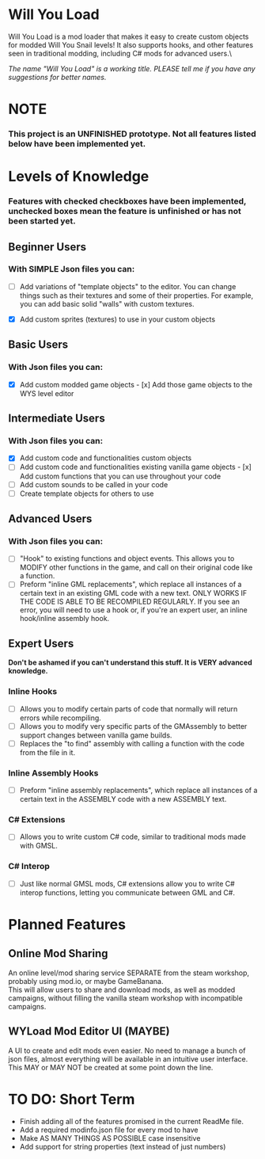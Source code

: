 # Will You Load

Will You Load is a mod loader that makes it easy to create custom objects for modded Will You Snail levels! It also supports hooks, and other features seen in traditional modding, including C# mods for advanced users.\

_The name "Will You Load" is a working title. PLEASE tell me if you have any suggestions for better names._

# NOTE

### This project is an UNFINISHED prototype. Not all features listed below have been implemented yet.

# Levels of Knowledge

### Features with checked checkboxes have been implemented, unchecked boxes mean the feature is unfinished or has not been started yet.

## Beginner Users

### With SIMPLE Json files you can:

- [ ] Add variations of "template objects" to the editor. You can change things such as their textures and some of their properties. For example, you can add basic solid "walls" with custom textures.

- [x] Add custom sprites (textures) to use in your custom objects

## Basic Users

### With Json files you can:

- [x] Add custom modded game objects - [x] Add those game objects to the WYS level editor

## Intermediate Users

### With Json files you can:

- [x] Add custom code and functionalities custom objects
- [ ] Add custom code and functionalities existing vanilla game objects - [x] Add custom functions that you can use throughout your code
- [ ] Add custom sounds to be called in your code
- [ ] Create template objects for others to use

## Advanced Users

### With Json files you can:

- [ ] "Hook" to existing functions and object events. This allows you to MODIFY other functions in the game, and call on their original code like a function.
- [ ] Preform "inline GML replacements", which replace all instances of a certain text in an existing GML code with a new text. ONLY WORKS IF THE CODE IS ABLE TO BE RECOMPILED REGULARLY. If you see an error, you will need to use a hook or, if you're an expert user, an inline hook/inline assembly hook.

## Expert Users

**Don't be ashamed if you can't understand this stuff. It is VERY advanced knowledge.**

### Inline Hooks

- [ ] Allows you to modify certain parts of code that normally will return errors while recompiling.
- [ ] Allows you to modify very specific parts of the GMAssembly to better support changes between vanilla game builds.
- [ ] Replaces the "to find" assembly with calling a function with the code from the file in it.

### Inline Assembly Hooks

- [ ] Preform "inline assembly replacements", which replace all instances of a certain text in the ASSEMBLY code with a new ASSEMBLY text.

### C# Extensions

- [ ] Allows you to write custom C# code, similar to traditional mods made with GMSL.

### C# Interop

- [ ] Just like normal GMSL mods, C# extensions allow you to write C# interop functions, letting you communicate between GML and C#.

# Planned Features

## Online Mod Sharing

An online level/mod sharing service SEPARATE from the steam workshop, probably using mod.io, or maybe GameBanana.\
This will allow users to share and download mods, as well as modded campaigns, without filling the vanilla steam workshop with incompatible campaigns.

## WYLoad Mod Editor UI (MAYBE)

A UI to create and edit mods even easier. No need to manage a bunch of json files, almost everything will be available in an intuitive user interface.\
This MAY or MAY NOT be created at some point down the line.

# TO DO: Short Term

- Finish adding all of the features promised in the current ReadMe file.
- Add a required modinfo.json file for every mod to have
- Make AS MANY THINGS AS POSSIBLE case insensitive
- Add support for string properties (text instead of just numbers)
